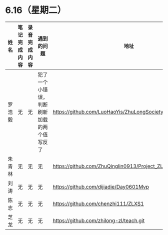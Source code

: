 # 6.16（星期二）

| 姓名   | 笔记完成内容| 录音完成内容 | 遇到的问题| 地址                                                 |
| :----- | ------------------------------------------------------------ | ------------ | -------------------------------------------------- | ---------------------------------------------------- |
| 罗浩毅  | 无        |       无     |犯了一个小错误，判断刷新加载的两个值写反了 | https://github.com/LuoHaoYis/ZhuLongSociety_Project_day6_16
| 朱青林    | 无        |       无     |无  |  https://github.com/ZhuQinglin0913/Project_ZLXS
| 刘涛  | 无        |       无     |无 | https://github.com/dijiadie/Day0601Mvp
| 陈志    | 无        |       无     |无  | https://github.com/chenzhi111/ZLXS1
|  芝龙 | 无        |       无     | 无  | https://github.com/zhilong-zl/teach.git
